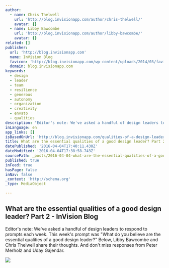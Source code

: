 ```yaml
---
author:
  - name: Chris Thelwell
    url: 'http://blog.invisionapp.com/author/chris-thelwell/'
    avatar: {}
  - name: Libby Bawcombe
    url: 'http://blog.invisionapp.com/author/libby-bawcombe/'
    avatar: {}
related: []
publisher:
  url: 'http://blog.invisionapp.com'
  name: InVision Blog
  favicon: 'http://blog.invisionapp.com/wp-content/uploads/2014/03/favicon.png'
  domain: blog.invisionapp.com
keywords:
  - design
  - leader
  - team
  - resilience
  - generous
  - autonomy
  - organization
  - creativity
  - envato
  - qualities
description: "Editor's note: We've asked a handful of design leaders to respond to prompts each week. This week's prompt was \"What do you believe are the essential qualities of a good design leader?\" Below, Libby Bawcombe and Chris Thelwell share their thoughts. And don't miss responses from Peter Merholz and Uday Gajendar."
inLanguage: en
app_links: []
isBasedOnUrl: 'http://blog.invisionapp.com/qualities-of-a-design-leader-2/'
title: What are the essential qualities of a good design leader? Part 2 - InVision Blog
datePublished: '2016-04-04T17:40:11.430Z'
dateModified: '2016-04-04T17:38:58.743Z'
sourcePath: _posts/2016-04-04-what-are-the-essential-qualities-of-a-good-design-leader-pa.md
published: true
inFeed: true
hasPage: false
inNav: false
_context: 'http://schema.org'
_type: MediaObject

---
```

<article style=""><h1>What are the essential qualities of a good design leader? Part 2 - InVision Blog</h1><p>Editor's note: We've asked a handful of design leaders to respond to prompts each week. This week's prompt was "What do you believe are the essential qualities of a good design leader?" Below, Libby Bawcombe and Chris Thelwell share their thoughts. And don't miss responses from Peter Merholz and Uday Gajendar.</p><img src="http://s3.amazonaws.com/blog.invisionapp.com/uploads/2015/11/20150902-IMG_2468-peterprato.jpg" /></article>